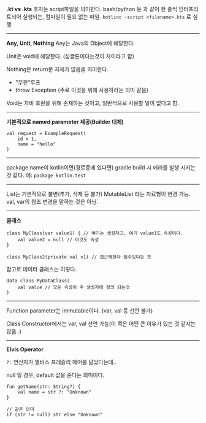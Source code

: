 
**.kt vs .kts**
후자는 script파일을 의미한다. bash/python 등 과 같이 한 줄씩 인터프리트되어 실행되는, 컴파일이 필요 없는 파일.
`kotlinc -script <filename>.kts` 로 실행

---

**Any, Unit, Nothing**
Any는 Java의 Object에 해당한다.

Unit은 void에 해당한다. (싱글톤이다는것이 차이라고 함)

Nothing은 return문 자체가 없음을 의미한다.
- "무한"루프
- throw Exception (주로 이것을 위해 사용하라는 의미 같음)

Void는 자바 호환을 위해 존재하는 것이고, 일반적으로 사용할 일이 없다고 함.

---

**기본적으로 named parameter 제공(Builder 대체)**
```
val request = ExampleRequest(  
    id = 1,  
    name = "hello"  
)
```


---

package name이 kotlin이면(경로중에 있다면) gradle build 시 에러를 발생 시키는 것 같다.
예: `package kotlin.test`

---

List는 기본적으로 불변(추가, 삭제 등 불가)
MutableList 라는 자료형이 변경 가능.
val, var의 참조 변경을 말하는 것은 아님.


---

**클래스**

```
class MyClass(var value1) { // 여기는 생성자고, 여기 value1도 속성이다.
	val value2 = null // 이것도 속성
}

class MyClass2(private val v1) // 접근제한자 쓸수있다는 뜻
```


참고로 데이터 클래스는 이렇다.
```
data class MyDataClass(
	val value // 모든 속성이 주 생성자에 정의 되는것
)
```

---

Function parameter는 immutable이다. (var, val 등 선언 불가)

Class Constructor에서는 var, val 선언 가능(이 쪽은 어떤 큰 이유가 있는 것 같지는 않음..)

---

**Elvis Operator**

`?:`
연산자가 엘비스 프레슬리 헤어를 닮았다는데..

null 일 경우, default 값을 준다는 의미이다.
```
fun getName(str: String?) {
    val name = str ?: "Unknown"
}

// 같은 의미
if (str != null) str else "Unknown"
```

